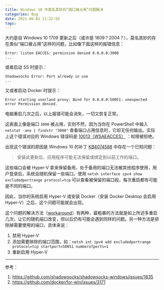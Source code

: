 ```yaml
---
title: Windows 10 中莫名其妙的“端口被占用”问题解决
categories: Bug
date: 2021-06-01 21:22:03
tags:
---
```


大约是自 Windows 10 1709 更新之后（或许是 1809？2004？），莫名其妙的存在类似“端口被占用”这样的问题，比如像下面这样的报错信息：

```text
Error: listen EACCES: permission denied 0.0.0.0:3000
...
```

或者启动 SS 时提示：

```text
Shadowsocks Error: Port already in use
...
```

又或者启动 Docker 时提示：

```text
Error starting userland proxy: Bind for 0.0.0.0:50051: unexpected error Permission denied.
```

电脑重启几次之后，以上报错可能会消失，一切又恢复正常。

<!-- more -->

这表面上像是端口 `3000` 被占用，实则不然，因为当你在 PowerShell 中输入 `netstat -ano | findstr "3000"` 查看端口占用信息时，它却无任何输出。实际上这个错误对应的 Windows 错误码是 [10013（WSAEACCES）](https://docs.microsoft.com/zh-cn/windows/win32/winsock/windows-sockets-error-codes-2) ：权限被拒绝。

出现这个错误的原因是 Windows 10 的补丁 [KB4074588](https://support.microsoft.com/zh-cn/topic/2018-%E5%B9%B4-2-%E6%9C%88-13-%E6%97%A5-kb4074588-%E6%93%8D%E4%BD%9C%E7%B3%BB%E7%BB%9F%E5%86%85%E9%83%A8%E7%89%88%E6%9C%AC-16299-248-b4e2ca66-dd7a-6fd5-a8f3-dc6683d4922b) 中存在一个已知问题：

> 安装此更新后，应用程序可能无法保留或绑定到以前工作的端口。

这些端口会被 Hyper-V 拿来保留备用，处于备用的端口无法被其他程序使用，用户登录后，系统会随机保留一些端口。使用 `netsh interface ipv4 show excludedportrange protocol=tcp` 可以查看被保留的端口段，每次重启都有可能是不同的端口。

因此，当你的系统启用 Hyper-V 或安装 Docker（安装 Docker Desktop 会启用 Hyper-V）之后，这个问题可能就会出现。

这个问题的解决方法（[workaround](https://en.wikipedia.org/wiki/Workaround)）有两种，最粗暴的方法就是如上所述多重启几次，让它的随机端口改变，但以后仍有可能会遇到同样的问题。另一种方法是排除掉需要使用的端口，具体来说：

1. 禁用 Hyper-V
2. 添加需要排除的端口范围，如：`netsh int ipv4 add excludedportrange protocol=tcp startport=50051 numberofports=1`
3. 重新启用 Hyper-V

----

参考：

1. <https://github.com/shadowsocks/shadowsocks-windows/issues/1835>
2. <https://github.com/docker/for-win/issues/3171>
